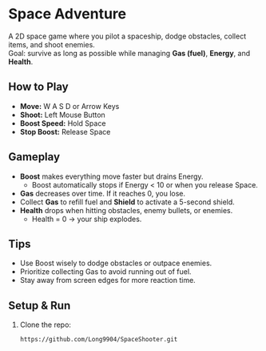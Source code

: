 # Space Adventure

A 2D space game where you pilot a spaceship, dodge obstacles, collect items, and shoot enemies.  
Goal: survive as long as possible while managing **Gas (fuel)**, **Energy**, and **Health**.

## How to Play
- **Move:** W A S D or Arrow Keys  
- **Shoot:** Left Mouse Button  
- **Boost Speed:** Hold Space  
- **Stop Boost:** Release Space  

## Gameplay
- **Boost** makes everything move faster but drains Energy.  
  - Boost automatically stops if Energy < 10 or when you release Space.  
- **Gas** decreases over time. If it reaches 0, you lose.  
- Collect **Gas** to refill fuel and **Shield** to activate a 5-second shield.  
- **Health** drops when hitting obstacles, enemy bullets, or enemies.  
  - Health = 0 → your ship explodes.

## Tips
- Use Boost wisely to dodge obstacles or outpace enemies.  
- Prioritize collecting Gas to avoid running out of fuel.  
- Stay away from screen edges for more reaction time.

## Setup & Run
1. Clone the repo:
   ```bash
   https://github.com/Long9904/SpaceShooter.git

